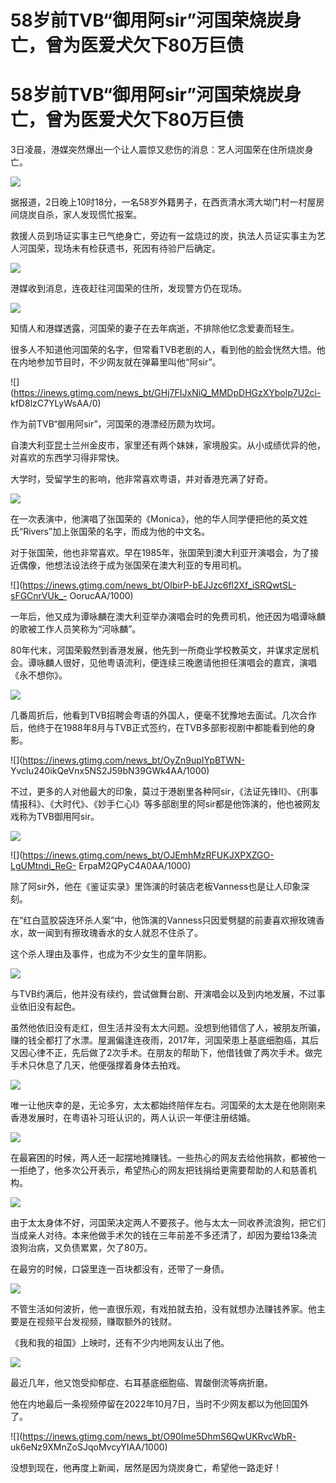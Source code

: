 # 58岁前TVB“御用阿sir”河国荣烧炭身亡，曾为医爱犬欠下80万巨债

# 58岁前TVB“御用阿sir”河国荣烧炭身亡，曾为医爱犬欠下80万巨债

3日凌晨，港媒突然爆出一个让人震惊又悲伤的消息：艺人河国荣在住所烧炭身亡。

![](https://inews.gtimg.com/news_bt/OLNBJzUPKttyzLgYkdY7ojmmH6nYNZFyATvVgCVLmtENAAA/1000)

据报道，2日晚上10时18分，一名58岁外籍男子，在西贡清水湾大坳门村一村屋房间烧炭自杀，家人发现慌忙报案。

救援人员到场证实事主已气绝身亡，旁边有一盆烧过的炭，执法人员证实事主为艺人河国荣，现场未有检获遗书，死因有待验尸后确定。

![](https://inews.gtimg.com/news_bt/G8tMwhjSsDx0arNVFICVKvfqE9EmtfvVDzdAjIxvwHjiEAA/0)

港媒收到消息，连夜赶往河国荣的住所，发现警方仍在现场。

![](https://inews.gtimg.com/news_bt/GLJOquEoe7trlCyXDrSsgbmrQnlWZ6rihypJnRAzrttGQAA/0)

知情人和港媒透露，河国荣的妻子在去年病逝，不排除他忆念爱妻而轻生。

很多人不知道他河国荣的名字，但常看TVB老剧的人，看到他的脸会恍然大悟。他在内地参加节目时，不少网友就在弹幕里叫他“阿sir”。

![](https://inews.gtimg.com/news_bt/GHj7FIJxNiQ_MMDpDHGzXYbolp7U2ci-
kfD8lzC7YLyWsAA/0)

作为前TVB“御用阿sir”，河国荣的港漂经历颇为坎坷。

自澳大利亚昆士兰州金皮市，家里还有两个妹妹，家境殷实。从小成绩优异的他，对喜欢的东西学习得非常快。

大学时，受留学生的影响，他非常喜欢粤语，并对香港充满了好奇。

![](https://inews.gtimg.com/news_bt/GhbFAT4DZz4IKN9Fnf9Oi4PJ8RSbHpJ31dP1vAMH41YfEAA/0)

在一次表演中，他演唱了张国荣的《Monica》，他的华人同学便把他的英文姓氏“Rivers”加上张国荣的名字，而成为他的中文名。

对于张国荣，他也非常喜欢。早在1985年，张国荣到澳大利亚开演唱会，为了接近偶像，他想法设法终于成为张国荣在澳大利亚的专用司机。

![](https://inews.gtimg.com/news_bt/OIbirP-bEJJzc6fl2Xf_iSRQwtSL-sFGCnrVUk_-
OorucAA/1000)

一年后，他又成为谭咏麟在澳大利亚举办演唱会时的免费司机，他还因为唱谭咏麟的歌被工作人员笑称为“河咏麟”。

80年代末，河国荣毅然到香港发展，他先到一所商业学校教英文，并谋求定居机会。谭咏麟人很好，见他粤语流利，便连续三晚邀请他担任演唱会的嘉宾，演唱《永不想你》。

![](https://inews.gtimg.com/news_bt/Od6Wq77cUM9vH73Rw75fqAIuVw96pvjHx0Z6AyP-1RlccAA/1000)

几番周折后，他看到TVB招聘会粤语的外国人，便毫不犹豫地去面试。几次合作后，他终于在1988年8月与TVB正式签约，在TVB多部影视剧中都能看到他的身影。

![](https://inews.gtimg.com/news_bt/OyZn9upIYpBTWN-
YvcIu240ikQeVnx5NS2J59bN39GWk4AA/1000)

不过，更多的人对他最大的印象，莫过于港剧里各种阿sir，《法证先锋II》、《刑事情报科》、《大时代》、《妙手仁心I》等多部剧里的阿sir都是他饰演的，他也被网友戏称为TVB御用阿sir。

![](https://inews.gtimg.com/news_bt/O-D5vzfTul7nWyWqnBRhfMkWed4uW3eo3mw8krAPbQKxgAA/1000)

![](https://inews.gtimg.com/news_bt/OJEmhMzRFUKJXPXZGO-LgUMtndi_ReG-
ErpaM2QPyC4A0AA/1000)

除了阿sir外，他在《鉴证实录》里饰演的时装店老板Vanness也是让人印象深刻。

在“红白蓝胶袋连环杀人案”中，他饰演的Vanness只因爱劈腿的前妻喜欢擦玫瑰香水，故一闻到有擦玫瑰香水的女人就忍不住杀了。

这个杀人理由及事件，也成为不少女生的童年阴影。

![](https://inews.gtimg.com/news_bt/OQEq1PaJKjJ_WQQAwk5zCzXAG4dbbwXePZb3LRwLYrSKAAA/1000)

与TVB约满后，他并没有续约，尝试做舞台剧、开演唱会以及到内地发展，不过事业依旧没有起色。

虽然他依旧没有走红，但生活并没有太大问题。没想到他错信了人，被朋友所骗，赚的钱全都打了水漂。屋漏偏逢连夜雨，2017年，河国荣患上基底细胞癌，其后又因心律不正，先后做了2次手术。在朋友的帮助下，他借钱做了两次手术。做完手术只休息了几天，他便强撑着身体去拍戏。

![](https://inews.gtimg.com/news_bt/OMm3qJhhRThQTiuxZeSw9c4HFb-9PsEFg7C9CPc8-AatEAA/1000)

唯一让他庆幸的是，无论多穷，太太都始终陪伴左右。河国荣的太太是在他刚刚来香港发展时，在粤语补习班认识的，两人认识一年便注册结婚。

![](https://inews.gtimg.com/news_bt/Gc0oWfLrRKuZphYHqkIJumuLZOi5kBP5ha9a3gQgz7LagAA/0)

在最窘困的时候，两人还一起摆地摊赚钱。一些热心的网友去给他捐款，都被他一一拒绝了，他多次公开表示，希望热心的网友把钱捐给更需要帮助的人和慈善机构。

![](https://inews.gtimg.com/news_bt/O4dCpfCM36ttyFeXUw9GrHREIhGJH93AMQvplRvmawbNwAA/1000)

由于太太身体不好，河国荣决定两人不要孩子。他与太太一同收养流浪狗，把它们当成亲人对待。本来他做手术欠的钱在三年前差不多还清了，却因为要给13条流浪狗治病，又负债累累，欠了80万。

在最穷的时候，口袋里连一百块都没有，还带了一身债。

![](https://inews.gtimg.com/news_bt/GfwT7D0V_vhbpRL21S67ocGrqHt2ThHq8nqTltjcx6sU8AA/0)

不管生活如何波折，他一直很乐观，有戏拍就去拍，没有就想办法赚钱养家。他主要是在视频平台发视频，赚取额外的钱财。

《我和我的祖国》上映时，还有不少内地网友认出了他。

![](https://inews.gtimg.com/news_bt/OEPpYEpPxjln26XDIqWhFwfM9q0g3igFOH3OKQ8CZcUjMAA/1000)

最近几年，他又饱受抑郁症、右耳基底细胞癌、胃酸倒流等病折磨。

他在内地最后一条视频停留在2022年10月7日，当时不少网友都以为他回国外了。

![](https://inews.gtimg.com/news_bt/O90Ime5DhmS6QwUKRvcWbR-
uk6eNz9XMnZoSJqoMvcyYIAA/1000)

没想到现在，他再度上新闻，居然是因为烧炭身亡，希望他一路走好！

